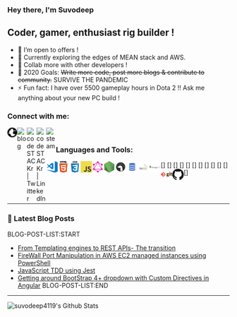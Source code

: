 ### Hey there, I'm Suvodeep

## Coder, gamer, enthusiast rig builder !

- 🔭 I’m open to offers !
- 🌱 Currently exploring the edges of MEAN stack and AWS.
- 👯 Collab more with other developers !
- 🥅 2020 Goals: ~~Write more code, post more blogs & contribute to community.~~ SURVIVE THE PANDEMIC
- ⚡ Fun fact: I have over 5500 gameplay hours in Dota 2 !! Ask me anything about your new PC build !

### Connect with me:

[<img align="left" alt="myPortfolio" width="22px" src="https://raw.githubusercontent.com/iconic/open-iconic/master/svg/globe.svg" />][website]
[<img align="left" alt="blog" width="22px" src="https://cdn.jsdelivr.net/npm/simple-icons@v3/icons/youtube.svg" />][youtube]
[<img align="left" alt="codeSTACKr | Twitter" width="22px" src="https://cdn.jsdelivr.net/npm/simple-icons@v3/icons/twitter.svg" />][twitter]
[<img align="left" alt="codeSTACKr | LinkedIn" width="22px" src="https://cdn.jsdelivr.net/npm/simple-icons@v3/icons/linkedin.svg" />][linkedin]
[<img align="left" alt="steam" width="22px" src="https://cdn.jsdelivr.net/npm/simple-icons@v3/icons/instagram.svg" />][instagram]

<br />

### Languages and Tools:

[<img align="left" alt="Visual Studio Code" width="26px" src="https://raw.githubusercontent.com/github/explore/80688e429a7d4ef2fca1e82350fe8e3517d3494d/topics/visual-studio-code/visual-studio-code.png" />]
[<img align="left" alt="HTML5" width="26px" src="https://raw.githubusercontent.com/github/explore/80688e429a7d4ef2fca1e82350fe8e3517d3494d/topics/html/html.png" />]
[<img align="left" alt="CSS3" width="26px" src="https://raw.githubusercontent.com/github/explore/80688e429a7d4ef2fca1e82350fe8e3517d3494d/topics/css/css.png" />]
[<img align="left" alt="JavaScript" width="26px" src="https://raw.githubusercontent.com/github/explore/80688e429a7d4ef2fca1e82350fe8e3517d3494d/topics/javascript/javascript.png" />]
[<img align="left" alt="GraphQL" width="26px" src="https://raw.githubusercontent.com/github/explore/80688e429a7d4ef2fca1e82350fe8e3517d3494d/topics/graphql/graphql.png" />]
[<img align="left" alt="Node.js" width="26px" src="https://raw.githubusercontent.com/github/explore/80688e429a7d4ef2fca1e82350fe8e3517d3494d/topics/nodejs/nodejs.png" />]
[<img align="left" alt="Deno" width="26px" src="https://raw.githubusercontent.com/github/explore/361e2821e2dea67711cde99c9c40ed357061cf27/topics/deno/deno.png" />]
[<img align="left" alt="SQL" width="26px" src="https://raw.githubusercontent.com/github/explore/80688e429a7d4ef2fca1e82350fe8e3517d3494d/topics/sql/sql.png" />]
[<img align="left" alt="MySQL" width="26px" src="https://raw.githubusercontent.com/github/explore/80688e429a7d4ef2fca1e82350fe8e3517d3494d/topics/mysql/mysql.png" />]
[<img align="left" alt="MongoDB" width="26px" src="https://raw.githubusercontent.com/github/explore/80688e429a7d4ef2fca1e82350fe8e3517d3494d/topics/mongodb/mongodb.png" />]
[<img align="left" alt="Git" width="26px" src="https://raw.githubusercontent.com/github/explore/80688e429a7d4ef2fca1e82350fe8e3517d3494d/topics/git/git.png" />]
[<img align="left" alt="GitHub" width="26px" src="https://raw.githubusercontent.com/github/explore/78df643247d429f6cc873026c0622819ad797942/topics/github/github.png" />]

<br />
<br />

<!-- --- -->

<!-- ### 📺 Latest YouTube Videos -->

<!-- YOUTUBE:START -->

<!-- - [Building BATTLESHIPS Multiplayer Game with Node.js, Express, Socket.io, Heroku | (2/3)](https://www.youtube.com/watch?v=TpAwggQJPUQ)
- [GSAP Typing Animation | Tween & Timeline Basics (2020)](https://www.youtube.com/watch?v=ZT66N5hBiCE)
- [Next Level GitHub Profile README (NEW) | How To Create An Amazing Profile ReadMe With GitHub Actions](https://www.youtube.com/watch?v=ECuqb5Tv9qI)
- [There's more to CONSOLE than .log( ) | Things you didn't know console could do!!](https://www.youtube.com/watch?v=_-bHhEGcDiQ)
- [Simple React.js User Login Authentication | Auth0](https://www.youtube.com/watch?v=MqczHS3Z2bc) -->
<!-- YOUTUBE:END -->

---

### 📕 Latest Blog Posts

BLOG-POST-LIST:START

- [From Templating engines to REST APIs- The transition](https://medium.com/@suvodeep4119/from-templating-engines-to-rest-apis-the-transition-74d2afeee329)
- [FireWall Port Manipulation in AWS EC2 managed instances using PowerShell](https://medium.com/tensult/remotely-open-close-firewall-ports-in-ec2-managed-instance-using-powershell-scripts-4d6284ee68eb)
- [JavaScript TDD using Jest](https://medium.com/@suvodeep4119/javascript-tdd-using-jest-9b535c6be7be)
- [Getting around BootStrap 4+ dropdown with Custom Directives in Angular](https://medium.com/@suvodeep4119/getting-around-bootstap-4-dropdown-with-custom-directives-in-angular-open-vs-show-a6af8e4b15c8)
  BLOG-POST-LIST:END

---

<img align="left" alt="suvodeep4119's Github Stats" src="https://github-readme-stats.codestackr.vercel.app/api?username=suvodeep4119&show_icons=true&hide_border=true" />

[website]: https://www.suvodeepdas.com/
[twitter]: https://twitter.com/DasSuvodeep
[youtube]: https://youtube.com/codeSTACKr
[instagram]: https://instagram.com/codeSTACKr
[linkedin]: https://www.linkedin.com/in/suvodeep-das-06374489/

<!-- [webdevplaylist]: https://www.youtube.com/playlist?list=PLkwxH9e_vrAJ0WbEsFA9W3I1W-g_BTsbt
[jsplaylist]: https://www.youtube.com/playlist?list=PLkwxH9e_vrALRJKu7wfXby3MKeflhTu6B
[cssplaylist]: https://www.youtube.com/playlist?list=PLkwxH9e_vrALSdvZuEh6gqQdmDoDIoqz4
[reactplaylist]: https://www.youtube.com/playlist?list=PLkwxH9e_vrAK4TdffpxKY3QGyHCpxFcQ0 -->
